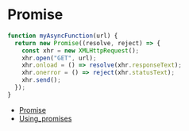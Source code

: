 # Promise

```js
function myAsyncFunction(url) {
  return new Promise((resolve, reject) => {
    const xhr = new XMLHttpRequest();
    xhr.open("GET", url);
    xhr.onload = () => resolve(xhr.responseText);
    xhr.onerror = () => reject(xhr.statusText);
    xhr.send();
  });
}
```

- [Promise](https://developer.mozilla.org/en-US/docs/Web/JavaScript/Reference/Global_Objects/Promise)
- [Using_promises](https://developer.mozilla.org/en-US/docs/Web/JavaScript/Guide/Using_promises)